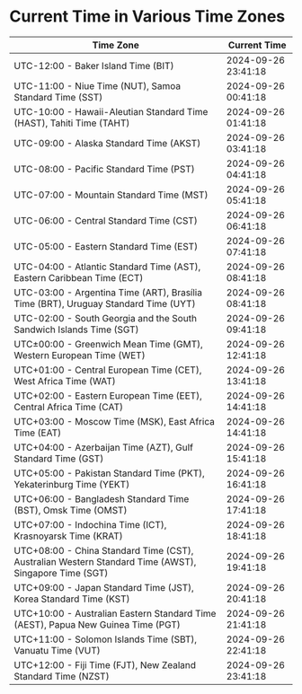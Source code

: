 # Current Time in Various Time Zones

| Time Zone | Current Time |
|-----------|--------------|
| UTC-12:00 - Baker Island Time (BIT) | 2024-09-26 23:41:18 |
| UTC-11:00 - Niue Time (NUT), Samoa Standard Time (SST) | 2024-09-26 00:41:18 |
| UTC-10:00 - Hawaii-Aleutian Standard Time (HAST), Tahiti Time (TAHT) | 2024-09-26 01:41:18 |
| UTC-09:00 - Alaska Standard Time (AKST) | 2024-09-26 03:41:18 |
| UTC-08:00 - Pacific Standard Time (PST) | 2024-09-26 04:41:18 |
| UTC-07:00 - Mountain Standard Time (MST) | 2024-09-26 05:41:18 |
| UTC-06:00 - Central Standard Time (CST) | 2024-09-26 06:41:18 |
| UTC-05:00 - Eastern Standard Time (EST) | 2024-09-26 07:41:18 |
| UTC-04:00 - Atlantic Standard Time (AST), Eastern Caribbean Time (ECT) | 2024-09-26 08:41:18 |
| UTC-03:00 - Argentina Time (ART), Brasília Time (BRT), Uruguay Standard Time (UYT) | 2024-09-26 08:41:18 |
| UTC-02:00 - South Georgia and the South Sandwich Islands Time (SGT) | 2024-09-26 09:41:18 |
| UTC±00:00 - Greenwich Mean Time (GMT), Western European Time (WET) | 2024-09-26 12:41:18 |
| UTC+01:00 - Central European Time (CET), West Africa Time (WAT) | 2024-09-26 13:41:18 |
| UTC+02:00 - Eastern European Time (EET), Central Africa Time (CAT) | 2024-09-26 14:41:18 |
| UTC+03:00 - Moscow Time (MSK), East Africa Time (EAT) | 2024-09-26 14:41:18 |
| UTC+04:00 - Azerbaijan Time (AZT), Gulf Standard Time (GST) | 2024-09-26 15:41:18 |
| UTC+05:00 - Pakistan Standard Time (PKT), Yekaterinburg Time (YEKT) | 2024-09-26 16:41:18 |
| UTC+06:00 - Bangladesh Standard Time (BST), Omsk Time (OMST) | 2024-09-26 17:41:18 |
| UTC+07:00 - Indochina Time (ICT), Krasnoyarsk Time (KRAT) | 2024-09-26 18:41:18 |
| UTC+08:00 - China Standard Time (CST), Australian Western Standard Time (AWST), Singapore Time (SGT) | 2024-09-26 19:41:18 |
| UTC+09:00 - Japan Standard Time (JST), Korea Standard Time (KST) | 2024-09-26 20:41:18 |
| UTC+10:00 - Australian Eastern Standard Time (AEST), Papua New Guinea Time (PGT) | 2024-09-26 21:41:18 |
| UTC+11:00 - Solomon Islands Time (SBT), Vanuatu Time (VUT) | 2024-09-26 22:41:18 |
| UTC+12:00 - Fiji Time (FJT), New Zealand Standard Time (NZST) | 2024-09-26 23:41:18 |
